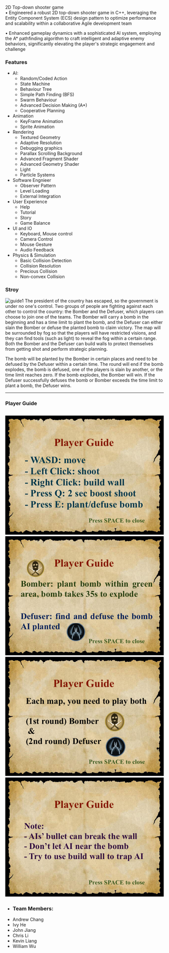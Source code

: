 
2D Top-down shooter game                                                                                                                                                      
•	Engineered a robust 2D top-down shooter game in C++, leveraging the Entity Component System (ECS) design pattern to optimize performance and scalability within a collaborative Agile development team

•	Enhanced gameplay dynamics with a sophisticated AI system, employing the A* pathfinding algorithm to craft intelligent and adaptive enemy behaviors, significantly elevating the player's strategic engagement and challenge

### Features
- AI:
  - Random/Coded Action
  - State Machine
  - Behaviour Tree
  - Simple Path Finding (BFS)
  - Swarm Behaviour
  - Advanced Decision Making (A*)
  - Cooperative Planning
- Animation
  - KeyFrame Animation
  - Sprite Animation
- Rendering
  - Textured Geometry
  - Adaptive Resolution
  - Debugging graphics
  - Parallax Scrolling Background
  - Advanced Fragment Shader
  - Advanced Geometry Shader
  - Light
  - Particle Systems
- Software Engnieer
  - Observer Pattern
  - Level Loading
  - External Integration
- User Experience
  - Help
  - Tutorial
  - Story
  - Game Balance
- UI and IO
  - Keyboard, Mouse control
  - Camera Control
  - Mouse Gesture
  - Audio Feedback
- Physics & Simulation
  - Basic Collision Detection
  - Collision Resolution
  - Precious Collision
  - Non-convex Collision

### Stroy
![guide1](data/textures/story9.png)
The president of the country has escaped, so the government is under no one's control. Two
groups of people are fighting against each other to control the country: the Bomber and the
Defuser, which players can choose to join one of the teams. The Bomber will carry a bomb in the
beginning and has a time limit to plant the bomb, and the Defuser can either slain the Bomber or
defuse the planted bomb to claim victory. The map will be surrounded by fog so that the players
will have restricted visions, and they can find tools (such as light) to reveal the fog within a
certain range. Both the Bomber and the Defuser can build walls to protect themselves from
getting shot and perform strategic planning.

The bomb will be planted by the Bomber in certain places and need to be defused by the Defuser
within a certain time. The round will end if the bomb explodes, the bomb is defused, one of the
players is slain by another, or the time limit reaches zero. If the bomb explodes, the Bomber will
win. If the Defuser successfully defuses the bomb or Bomber exceeds the time limit to plant a
bomb, the Defuser wins.

---
### Player Guide

![guide1](data/textures/story1.png)
![guide1](data/textures/story2.png)
![guide1](data/textures/story3.png)
![guide1](data/textures/story4.png)
---


 
- ### Team Members:
- Andrew Chang 
- Ivy He 
- John Jiang 
- Chris Li 
- Kevin Liang 
- William Wu
